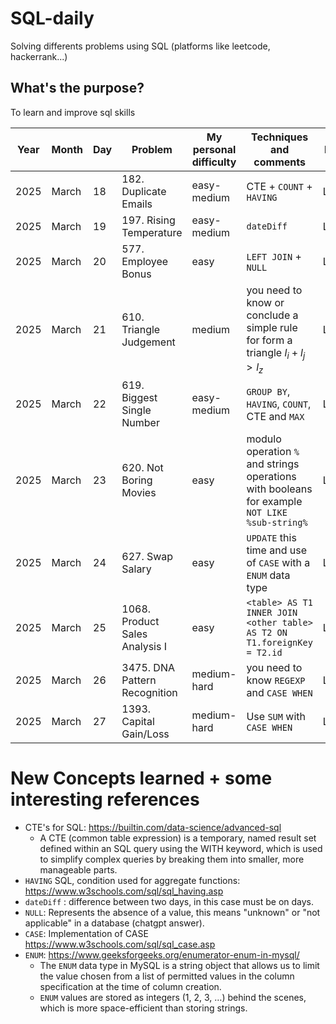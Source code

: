 # SQL-daily
Solving differents problems using SQL (platforms like leetcode, hackerrank...)

## What's the purpose?
To learn and improve sql skills

| Year | Month | Day | Problem                                | My personal difficulty | Techniques and comments                              | Platform | Solution|
| ---- | ----- | --- | -------------------------------------- | ---------------------- | ---------------------------------------------------- | ---- | ---- |
| 2025 | March | 18  | 182. Duplicate Emails     | easy-medium  | CTE + `COUNT` + `HAVING` | Leetcode | [SQL](2025/March/018/182DuplicateEmails.sql) |
| 2025 | March | 19  | 197. Rising Temperature     | easy-medium | `dateDiff` | Leetcode | [SQL](2025/March/019/197RisingTemperature.sql) |
| 2025 | March | 20  | 577. Employee Bonus     | easy  | `LEFT JOIN` + `NULL`  | Leetcode | [SQL](2025/March/020/577EmployeeBonus.sql) |
| 2025 | March | 21  | 610. Triangle Judgement   | medium  | you need to know or conclude a simple rule for form a triangle $l_i + l_j > l_z$  | Leetcode | [SQL](2025/March/021/610TriangleJudgement.sql) |
| 2025 | March | 22  | 619. Biggest Single Number  | easy-medium  | `GROUP BY`, `HAVING`, `COUNT`, CTE and `MAX`  | Leetcode | [SQL](2025/March/022/619_BiggestSingleNumber.sql) |
| 2025 | March | 23  | 620. Not Boring Movies  | easy  | modulo operation `%` and strings operations with booleans for example `NOT LIKE %sub-string%`  | Leetcode | [SQL](2025/March/023/620_NotBoringMovies.sql) |
| 2025 | March | 24  | 627. Swap Salary  | easy  | `UPDATE` this time and use of `CASE` with a `ENUM` data type  | Leetcode | [SQL](2025/March/024/627_SwapSalary.sql) |
| 2025 | March | 25  | 1068. Product Sales Analysis I  | easy  | `<table> AS T1 INNER JOIN <other table> AS T2 ON T1.foreignKey = T2.id`  | Leetcode | [SQL](2025/March/025/1068_ProductSalesAnalysisI.sql) |
| 2025 | March | 26  | 3475. DNA Pattern Recognition   | medium-hard  | you need to know `REGEXP` and `CASE WHEN`  | Leetcode | [SQL](2025/March/026/3475_DNAPatternRecognition.sql) |
| 2025 | March | 27  | 1393. Capital Gain/Loss  | medium-hard  | Use `SUM` with `CASE WHEN`  | Leetcode | [SQL](2025/March/027/1393_CapitalGainLoss.sql) |


# New Concepts learned + some interesting references
* CTE's for SQL: https://builtin.com/data-science/advanced-sql
    -  A CTE (common table expression) is a temporary, named result set defined within an SQL query using the WITH keyword, which is used to simplify complex queries by breaking them into smaller, more manageable parts.
* `HAVING` SQL, condition used for aggregate functions: https://www.w3schools.com/sql/sql_having.asp
* `dateDiff` : difference between two days, in this case must be on days.
* `NULL`: Represents the absence of a value, this means "unknown" or "not applicable" in a database (chatgpt answer). 
* `CASE`: Implementation of CASE https://www.w3schools.com/sql/sql_case.asp
* `ENUM`: https://www.geeksforgeeks.org/enumerator-enum-in-mysql/
    * The `ENUM` data type in MySQL is a string object that allows us to limit the value chosen from a list of permitted values in the column specification at the time of column creation.
    * `ENUM` values are stored as integers (1, 2, 3, …) behind the scenes, which is more space-efficient than storing strings.
